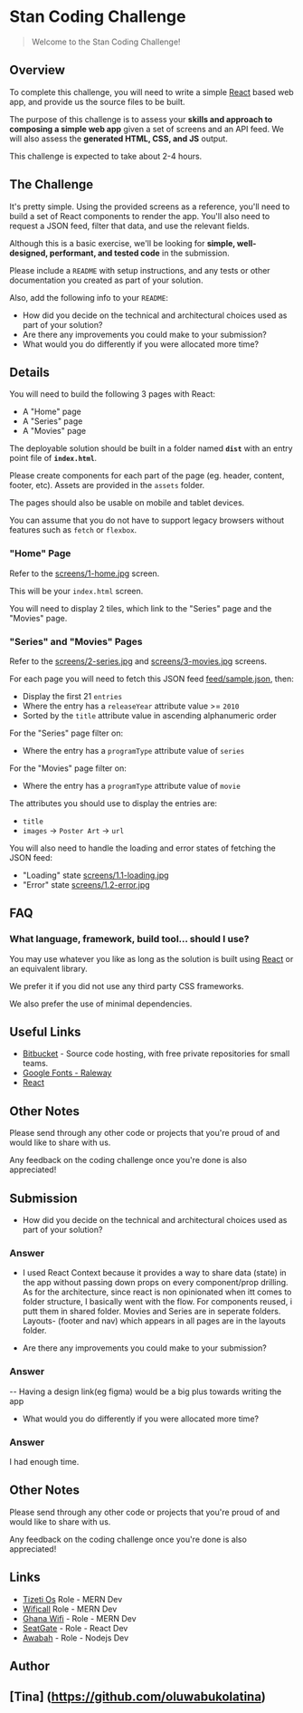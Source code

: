 # Stan Coding Challenge

> Welcome to the Stan Coding Challenge!

## Overview

To complete this challenge, you will need to write a simple [React](https://facebook.github.io/react/) based web app, and provide us the source files to be built.

The purpose of this challenge is to assess your **skills and approach to composing a simple web app** given a set of screens and an API feed. We will also assess the **generated HTML, CSS, and JS** output.

This challenge is expected to take about 2-4 hours.

## The Challenge

It's pretty simple. Using the provided screens as a reference, you'll need to build a set of React components to render the app. You'll also need to request a JSON feed, filter that data, and use the relevant fields.

Although this is a basic exercise, we'll be looking for **simple, well-designed, performant, and tested code** in the submission.

Please include a `README` with setup instructions, and any tests or other documentation you created as part of your solution.

Also, add the following info to your `README`:

- How did you decide on the technical and architectural choices used as part of your solution?
- Are there any improvements you could make to your submission?
- What would you do differently if you were allocated more time?

## Details

You will need to build the following 3 pages with React:

- A "Home" page
- A "Series" page
- A "Movies" page

The deployable solution should be built in a folder named **`dist`** with an entry point file of **`index.html`**.

Please create components for each part of the page (eg. header, content, footer, etc).
Assets are provided in the `assets` folder.

The pages should also be usable on mobile and tablet devices.

You can assume that you do not have to support legacy browsers without features such as `fetch` or `flexbox`.

### "Home" Page

Refer to the [screens/1-home.jpg](./screens/1-home.jpg) screen.

This will be your `index.html` screen.

You will need to display 2 tiles, which link to the "Series" page and the "Movies" page.

### "Series" and "Movies" Pages

Refer to the [screens/2-series.jpg](./screens/2-series.jpg) and [screens/3-movies.jpg](./screens/3-movies.jpg) screens.

For each page you will need to fetch this JSON feed [feed/sample.json](https://raw.githubusercontent.com/StreamCo/react-coding-challenge/master/feed/sample.json), then:

- Display the first 21 `entries`
- Where the entry has a `releaseYear` attribute value >= `2010`
- Sorted by the `title` attribute value in ascending alphanumeric order

For the "Series" page filter on:

- Where the entry has a `programType` attribute value of `series`

For the "Movies" page filter on:

- Where the entry has a `programType` attribute value of `movie`

The attributes you should use to display the entries are:

- `title`
- `images` → `Poster Art` → `url`

You will also need to handle the loading and error states of fetching the JSON feed:

- "Loading" state [screens/1.1-loading.jpg](./screens/1.1-loading.jpg)
- "Error" state [screens/1.2-error.jpg](./screens/1.2-error.jpg)

## FAQ

### What language, framework, build tool... should I use?

You may use whatever you like as long as the solution is built using [React](https://facebook.github.io/react/) or an equivalent library.

We prefer it if you did not use any third party CSS frameworks.

We also prefer the use of minimal dependencies.

## Useful Links

- [Bitbucket](https://bitbucket.org/) - Source code hosting, with free private repositories for small teams.
- [Google Fonts - Raleway](https://fonts.google.com/?selection.family=Raleway)
- [React](https://facebook.github.io/react/)

## Other Notes

Please send through any other code or projects that you're proud of and would like to share with us.

Any feedback on the coding challenge once you're done is also appreciated!

## Submission

- How did you decide on the technical and architectural choices used as part of your solution?
### Answer
- I used React Context because it provides a way to share data (state) in the app without passing down props on every component/prop drilling. 
As for the architecture, since react is non opinionated when itt comes to folder structure, I basically went with the flow.
For components reused, i putt them in shared folder.
Movies and Series are in seperate folders.
Layouts- (footer and nav) which appears in all pages are in the layouts folder.

- Are there any improvements you could make to your submission?
### Answer
-- Having a design link(eg figma) would be a big plus towards writing the app

- What would you do differently if you were allocated more time?
### Answer
I had enough time.

## Other Notes

Please send through any other code or projects that you're proud of and would like to share with us.

Any feedback on the coding challenge once you're done is also appreciated!

## Links

- [Tizeti Os](https://os.tizeti.com) Role - MERN Dev
- [Wificall](https://os.tizeti.com) Role - MERN Dev
- [Ghana Wifi](https://www.ghanawifi.com/) - Role - MERN Dev
- [SeatGate](https://seatgate.info) - Role - React Dev
- [Awabah](https://awabahng.com/) - Role - Nodejs Dev

 ## Author
## [Tina] (https://github.com/oluwabukolatina)

